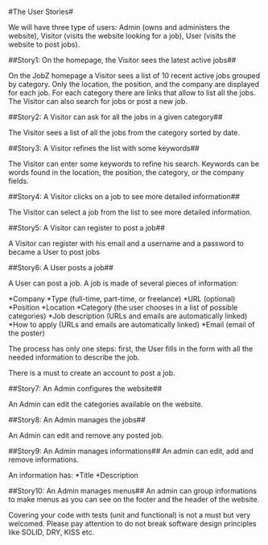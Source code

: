 #The User Stories#

We will have three type of users: Admin (owns and administers the website), Visitor (visits the website looking for a job), User (visits the website to post jobs).

##Story1: On the homepage, the Visitor sees the latest active jobs##

On the JobZ homepage a Visitor sees a list of 10 recent active jobs grouped by category. Only the location, the position, and the company are displayed for each job.
For each category there are links that allow to list all the jobs. The Visitor can also search for jobs or post a new job.

##Story2: A Visitor can ask for all the jobs in a given category##

The Visitor sees a list of all the jobs from the category sorted by date.

##Story3: A Visitor refines the list with some keywords##

The Visitor can enter some keywords to refine his search. Keywords can be words found in the location, the position, the category, or the company fields.

##Story4: A Visitor clicks on a job to see more detailed information##

The Visitor can select a job from the list to see more detailed information.

##Story5: A Visitor can register to post a job##

A Visitor can register with his email and a username and a password to became a User to post jobs

##Story6: A User posts a job##

A User can post a job. A job is made of several pieces of information:

*Company
*Type (full-time, part-time, or freelance)
*URL (optional)
*Position
*Location
*Category (the user chooses in a list of possible categories)
*Job description (URLs and emails are automatically linked)
*How to apply (URLs and emails are automatically linked)
*Email (email of the poster)

The process has only one steps: first, the User fills in the form with all the needed information to describe the job.

There is a must to create an account to post a job.

##Story7: An Admin configures the website##

An Admin can edit the categories available on the website.

##Story8: An Admin manages the jobs##

An Admin can edit and remove any posted job.

##Story9: An Admin manages informations##
An admin can edit, add and remove informations.

An information has:
*Title
*Description

##Story10: An Admin manages menus##
An admin can group informations to make menus as you can see on the footer and the header of the website.

Covering your code with tests (unit and functional) is not a must but very welcomed.
Please pay attention to do not break software design principles like SOLID, DRY, KISS etc.